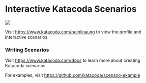 # Interactive Katacoda Scenarios

[![](http://shields.katacoda.com/katacoda/heinlinaung/count.svg)](https://www.katacoda.com/heinlinaung "Get your profile on Katacoda.com")

Visit https://www.katacoda.com/heinlinaung to view the profile and interactive scenarios

### Writing Scenarios
Visit https://www.katacoda.com/docs to learn more about creating Katacoda scenarios

For examples, visit https://github.com/katacoda/scenario-example
